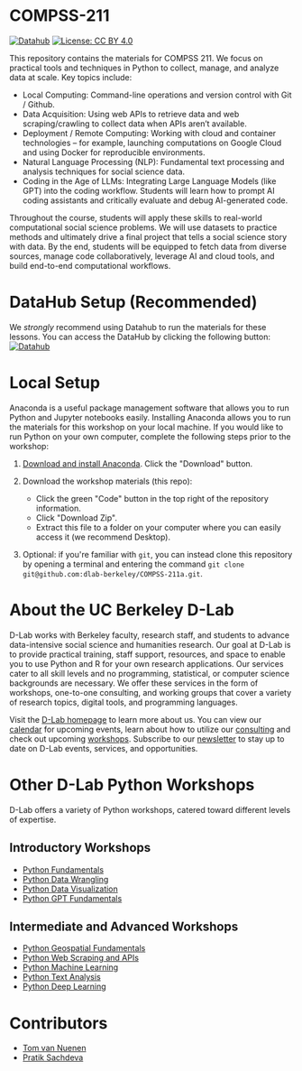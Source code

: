 # COMPSS-211

[![Datahub](https://img.shields.io/badge/launch-datahub-blue)](https://github.com/dlab-berkeley/R-LLMs-Exploratory-Research/hub/user-redirect/git-pull?repo=https%3A%2F%2Fgithub.com%2Fdlab-berkeley%2FCOMPSS-211a&urlpath=lab%2Ftree%2FCOMPSS-211a%2F)
[![License: CC BY 4.0](https://img.shields.io/badge/License-CC_BY_4.0-lightgrey.svg)](https://creativecommons.org/licenses/by/4.0/)

This repository contains the materials for COMPSS 211. We focus on practical tools and techniques in Python to collect, manage, and analyze data at scale. Key topics include:

- Local Computing: Command-line operations and version control with Git / Github.
- Data Acquisition: Using web APIs to retrieve data and web scraping/crawling to collect data when APIs aren’t available.
- Deployment / Remote Computing: Working with cloud and container technologies – for example, launching computations on Google Cloud and using Docker for reproducible environments. 
- Natural Language Processing (NLP): Fundamental text processing and analysis techniques for social science data.
- Coding in the Age of LLMs: Integrating Large Language Models (like GPT) into the coding workflow. Students will learn how to prompt AI coding assistants and critically evaluate and debug AI-generated code.

Throughout the course, students will apply these skills to real-world computational social science problems. We will use datasets to practice methods and ultimately drive a final project that tells a social science story with data. By the end, students will be equipped to fetch data from diverse sources, manage code collaboratively, leverage AI and cloud tools, and build end-to-end computational workflows.

# DataHub Setup (Recommended)
We *strongly* recommend using Datahub to run the materials for these lessons. You can access the DataHub by clicking the following button:
[![Datahub](https://img.shields.io/badge/launch-datahub-blue)](https://github.com/dlab-berkeley/R-LLMs-Exploratory-Research/hub/user-redirect/git-pull?repo=https%3A%2F%2Fgithub.com%2Fdlab-berkeley%2FCOMPSS-211a&urlpath=lab%2Ftree%2FCOMPSS-211a%2F)

# Local Setup
Anaconda is a useful package management software that allows you to run Python and Jupyter notebooks easily. Installing Anaconda allows you to run the materials for this workshop on your local machine. If you would like to run Python on your own computer, complete the following steps prior to the workshop:

1. [Download and install Anaconda](https://www.anaconda.com/products/individual). Click the "Download" button.

2. Download the workshop materials (this repo):

   -   Click the green "Code" button in the top right of the repository information.
   -   Click "Download Zip".
   -   Extract this file to a folder on your computer where you can easily access it (we recommend Desktop).

3. Optional: if you're familiar with `git`, you can instead clone this repository by opening a terminal and entering the command `git clone
   git@github.com:dlab-berkeley/COMPSS-211a.git`.

# About the UC Berkeley D-Lab

D-Lab works with Berkeley faculty, research staff, and students to advance data-intensive social science and humanities research. Our goal at D-Lab is to
provide practical training, staff support, resources, and space to enable you to use Python and R for your own research applications. Our services cater to all skill levels and no programming, statistical, or computer science backgrounds are necessary. We offer these services in the form of workshops, one-to-one consulting, and working groups that cover a variety of research topics, digital tools, and programming languages.  

Visit the [D-Lab homepage](https://dlab.berkeley.edu/) to learn more about us.
You can view our [calendar](https://dlab.berkeley.edu/events/calendar) for upcoming events, learn about how to utilize our [consulting](https://dlab.berkeley.edu/consulting) and check out upcoming [workshops](https://dlab.berkeley.edu/events/workshops). Subscribe to our [newsletter](https://dlab.berkeley.edu/news/weekly-newsletter) to stay up to date on D-Lab events, services, and opportunities.

# Other D-Lab Python Workshops

D-Lab offers a variety of Python workshops, catered toward different levels of
expertise.

## Introductory Workshops

-  [Python Fundamentals](https://github.com/dlab-berkeley/Python-Fundamentals)
-  [Python Data Wrangling](https://github.com/dlab-berkeley/Python-Data-Wrangling)
-  [Python Data Visualization](https://github.com/dlab-berkeley/Python-Data-Visualization)
-  [Python GPT Fundamentals](https://github.com/dlab-berkeley/Python-GPT-Fundamentals)

## Intermediate and Advanced Workshops

-  [Python Geospatial Fundamentals](https://github.com/dlab-berkeley/Geospatial-Data-and-Mapping-in-Python)
-  [Python Web Scraping and APIs](https://github.com/dlab-berkeley/Python-Web-Scraping)
-  [Python Machine Learning](https://github.com/dlab-berkeley/Python-Machine-Learning)
-  [Python Text Analysis](https://github.com/dlab-berkeley/Python-Text-Analysis)
-  [Python Deep Learning](https://github.com/dlab-berkeley/Python-Deep-Learning)

# Contributors

-  [Tom van Nuenen](https://github.com/tomvannuenen)
-  [Pratik Sachdeva](https://github.com/pssachdeva)
